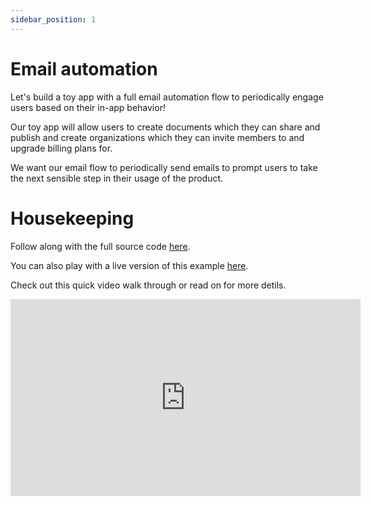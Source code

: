 ```yaml
---
sidebar_position: 1
---
```


# Email automation

Let's build a toy app with a full email automation flow to periodically engage users based on their in-app behavior!

Our toy app will allow users to create documents which they can share and publish and create organizations
which they can invite members to and upgrade billing plans for.

We want our email flow to periodically send emails to prompt users to take the next sensible step in their usage
of the product.

# Housekeeping

Follow along with the full source code [here](https://github.com/statebacked/examples/tree/main/email-automation).

You can also play with a live version of this example [here](https://examples-state-backed.vercel.app/).

Check out this quick video walk through or read on for more detils.

<iframe
    width="560"
    height="315"
    src="https://www.youtube.com/embed/F_uazfnwr-A"
    title="State Backed email automation example"
    frameborder="0"
    allow="accelerometer; autoplay; clipboard-write; encrypted-media; gyroscope; picture-in-picture; web-share" allowfullscreen />

# Why is this hard?

Email automation is difficult because it combines two very different and uniquely challenging paradigms:
1. Event-based, reactive systems to keep track of user state
2. Workflow-oriented systems with long-running, durable timers to reliably execute tasks on a schedule

Typically, you would need to build and scale two completely separate systems to accomodate the very different
engineering realities of these two different paradigms.
Long-running timers are notoriously difficult to manage *reliably* at scale and propogating state updates
from the reactive- to workflow-oriented aspects of the system needs to be carefully coordinated.

Finally, the typical conception of the workflow-oriented part of the system would be to think about
sending emails *in bulk*. This introduces a whole new set of parital failure scenarios to think about,
guard against, and mitigate.

# The approach with State Backed

With State Backed, instead of thinking about a big system that manages state and emails for every user,
you just think about your business logic for a single user, represent it in a state machine that's visualizable,
simulatable, and testable, deploy the machine to State Backed, and then launch an instance for every user.
These independent instances manage their own state. Your code doesn't need to consider persistence or consistency
because the platform ensures event processing order and durability.

# Let's get into the implementation

## Let's start with the backend.

Remember, our backend needs to receive events whenever users perform some action to update their state and needs
some workflow to periodically send out emails based on that state.

### First, let's visually build out our business logic

We'll use the [Stately Editor](https://stately.ai) to build our business logic but you could also build your logic
as an XState machine directly in code/text.

<iframe
    width="100%"
    height="750px"
    src="https://stately.ai/registry/editor/embed/5bd62779-2f23-4d90-bdce-fac723fa13f8?machineId=0281361a-9034-4334-82aa-cbf9cc185b54" />

Here, we have two important, parallel container states: `userState` for maintaining the user state and `emailSender` for
sending emails on a schedule.

We make these parallel states so that both can execute concurrently.

#### Let's look at `userState` first.

`userState` is itself a parallel state because there are multiple, orthogonal concerns that we want to track
for each user.

We have a state to track the actions they've taken related to documents and, within that, states to track
sharing and publishing documents.

We also have a state to track the actions users have taken related to organizations and, within that, states
to track invitations and plan status.

While we often focus on the states once a machine is built, what we really care about while building a
machine--especially a reactive flow--is the events.
The events define our features--the set of things that users can **do** in our app.

Then, we can create states to define two things:
1. *When* are users allowed to do each of those things
2. *What* should happen when a user does one of those things

In this case, the structure of our states ensures that, for example, once a user has shared any document,
we never get confused by future documents being created and send an email that makes us look silly.

#### Now, let's take a look at `emailSender`

We have a simple workflow defined with `after` events, which schedule the sending of the next email
after each successful email send.
That's all that's required to set up long-running, multi-day timers that will reliably deliver events
to your machine instances.

The logic in our [sendEmail](https://github.com/statebacked/examples/blob/main/email-automation/statebacked/src/machines/email-automation.ts#L540)
service, which is invoked by each email sending state inspects the current user state and
chooses the correct email to send based on what the user has actually done in the app.

### Then, we'll copy the code 

The code in our [`email-automation.ts`](https://github.com/statebacked/examples/blob/main/email-automation/statebacked/src/machines/email-automation.ts)
file is exported directly from the Stately registry and pasted into the file.
All we added was implementations for our services.

### We'll define two simple authorization functions

You can see the `allowRead` and `allowWrite` functions that we defined [here](https://github.com/statebacked/examples/blob/main/email-automation/statebacked/src/index.ts#L11).

Basically, we ensure that users can read state only from their own instances and
that users can send events only to their own instances.
We also ensure that instances are created with the email that belongs to the user
who created them.

### We're now done with our backend

No need to evaluate database consistency guarantees and scaling properties, no need to evaluate event buses
and run tests to determine the latency various event processing mechanisms incur in propagating state
updates to our email sending system.

Write your business logic. Visually. Understandably. Everything else just works.

### Types

We do like our types :) so we'll generate types for our state machine and use them later in our frontend.

To generate types, just run `npm run typegen` in the example.
This is just running `xstate typegen ./src/machines/*.ts` internally to generate typegen files for each
state machine like [this](https://github.com/statebacked/examples/blob/main/email-automation/statebacked/src/machines/email-automation.typegen.ts).

## Now, let's check out the UI

Our UI is a NextJS app that uses Supabase for authentication and creates and sends events to instances
of the State Backed machine we just defined.

### Token generation

Our machine needs to ensure that users can only modify their own state.
To do that, we create a JWT, signed by a key that we generate using the State Backed CLI (`smply keys create`).

[Here](https://github.com/statebacked/examples/blob/main/email-automation/ui/app/statebacked-token/route.ts)
is a simple API route that returns a State Backed token (using the [@statebacked/token](https://npmjs.com/package/@statebacked/token)
library) based on the logged-in user's Supabase token. We include the user's ID (`sub`) and email
so that we can use them to authorize requests to our machine instances.

### Creating or retrieving a machine instance

We create a strongly-typed React [hook](https://github.com/statebacked/examples/blob/main/email-automation/ui/components/hooks/useStateBackedMachineInstance.ts)
to wrap up the creation or retrieval of our instances (using [`stateBackedClient.machineInstances.getorCreate`](https://statebacked.github.io/client-js/classes/StateBackedClient.html#machineInstances))
and the type-safe sending of events (using [`stateBackedClient.machineInstances.sendEvent`](https://statebacked.github.io/client-js/classes/StateBackedClient.html#machineInstances)).

### Rendering UI based on machine instance state

[SampleApp.tsx](https://github.com/statebacked/examples/blob/main/email-automation/ui/components/SampleApp.tsx) demonstrates rendering UI
in React based on the state of our instance and sending events in response to user interactions.

# We're done!

That's the whole app.

Our backend *entirely* consists of business logic. We haven't introduced any accidental complexity
or infrastructure concerns.

Normally, we would have had to set up datastores, think through consistency and latency
guarantees, and implement durable timers.

Here, we just wrote the logic that our users actually care about.
